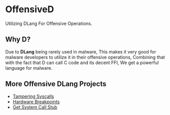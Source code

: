 
# OffensiveD
Utilizing DLang For Offensive Operations.

## Why D?

Due to **DLang** being rarely used in malware, This makes it very good for malware developers to utilize it in their offensive operations, Combining that with the fact that D can call C code and its decent FFI, We get a powerful language for malware.


## More Offensive DLang Projects

- [Tampering Syscalls](https://github.com/dk0m/TamperingSyscallsD)
- [Hardware Breakpoints](https://github.com/dk0m/HwBpD)
- [Get System Call Stub](https://github.com/dk0m/GetSyscallStubD)

